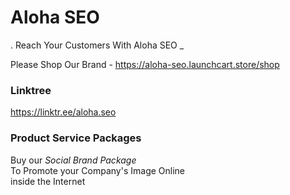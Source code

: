 # Aloha SEO
.
Reach Your Customers With Aloha SEO
_

Please Shop Our Brand - https://aloha-seo.launchcart.store/shop


### Linktree
https://linktr.ee/aloha.seo

### Product Service Packages

Buy our *Social Brand Package*  
To Promote your Company's Image Online  
inside the Internet

